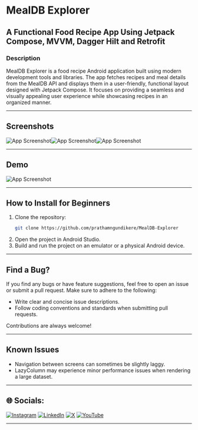 
# MealDB Explorer

## A Functional Food Recipe App Using Jetpack Compose, MVVM, Dagger Hilt and Retrofit

### Description

MealDB Explorer is a food recipe Android application built using modern development tools and libraries. The app fetches recipes and meal details from the MealDB API and displays them in a user-friendly, functional layout designed with Jetpack Compose. It focuses on providing a seamless and visually appealing user experience while showcasing recipes in an organized manner.

---
## Screenshots

![App Screenshot](https://raw.githubusercontent.com/prathamngundikere/MealDB-Explorer/refs/heads/master/resources/CategoryScreen.jpeg)![App Screenshot](https://raw.githubusercontent.com/prathamngundikere/MealDB-Explorer/refs/heads/master/resources/RecipeListScreen.jpeg)![App Screenshot](https://github.com/prathamngundikere/MealDB-Explorer/blob/master/resources/RecipeDescriptionScreen.jpeg?raw=true)

---
## Demo

![App Screenshot](https://github.com/prathamngundikere/MealDB-Explorer/blob/master/resources/demo.gif?raw=true)

---

## How to Install for Beginners

1. Clone the repository:
   ```bash
   git clone https://github.com/prathamngundikere/MealDB-Explorer
   ```
2. Open the project in Android Studio.
3. Build and run the project on an emulator or a physical Android device.

---

## Find a Bug?

If you find any bugs or have feature suggestions, feel free to open an issue or submit a pull request. Make sure to adhere to the following:
- Write clear and concise issue descriptions.
- Follow coding conventions and standards when submitting pull requests.

Contributions are always welcome!

---
## Known Issues
- Navigation between screens can sometimes be slightly laggy.
- LazyColumn may experience minor performance issues when rendering a large dataset.

---
## 🌐 Socials:
[![Instagram](https://img.shields.io/badge/Instagram-%23E4405F.svg?logo=Instagram&logoColor=white)](https://instagram.com/https://www.instagram.com/prathamngundikere?igsh=Z3E5ZTNxOGxoZ28=)  [![LinkedIn](https://img.shields.io/badge/LinkedIn-%230077B5.svg?logo=linkedin&logoColor=white)](https://linkedin.com/in/https://www.linkedin.com/in/prathamngundikere/)  [![X](https://img.shields.io/badge/X-black.svg?logo=X&logoColor=white)](https://x.com/https://x.com/prathamng?t=IN1JcGFCc-4PWQkFSTKiOA&s=09)  [![YouTube](https://img.shields.io/badge/YouTube-%23FF0000.svg?logo=YouTube&logoColor=white)](https://youtube.com/@https://youtube.com/@prathamngundikere?si=X5CQBQyWeVeNP8aV) 

---